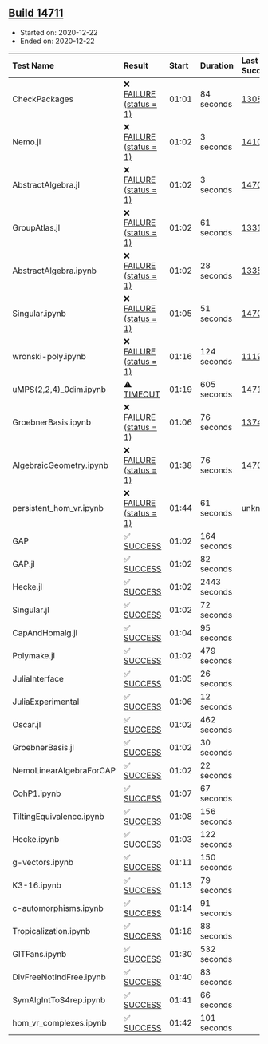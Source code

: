 ## [Build 14711](https://oscarci.mathematik.uni-kl.de/job/oscar/14711/)

* Started on: 2020-12-22
* Ended on: 2020-12-22

| Test Name    | Result | Start | Duration | Last Success | First Failure |
|:-------------|:-------|:------|:---------|:-------------|:--------------|
| CheckPackages | ❌ [FAILURE (status = 1)](https://oscarci.mathematik.uni-kl.de/job/oscar/14711/artifact/logs/build-14711/CheckPackages.log) | 01:01 | 84 seconds | [13085](https://oscarci.mathematik.uni-kl.de/job/oscar/13085/) | [13086](https://oscarci.mathematik.uni-kl.de/job/oscar/13086/) |
| Nemo.jl | ❌ [FAILURE (status = 1)](https://oscarci.mathematik.uni-kl.de/job/oscar/14711/artifact/logs/build-14711/Nemo.jl.log) | 01:02 | 3 seconds | [14101](https://oscarci.mathematik.uni-kl.de/job/oscar/14101/) | [14102](https://oscarci.mathematik.uni-kl.de/job/oscar/14102/) |
| AbstractAlgebra.jl | ❌ [FAILURE (status = 1)](https://oscarci.mathematik.uni-kl.de/job/oscar/14711/artifact/logs/build-14711/AbstractAlgebra.jl.log) | 01:02 | 3 seconds | [14701](https://oscarci.mathematik.uni-kl.de/job/oscar/14701/) | [14702](https://oscarci.mathematik.uni-kl.de/job/oscar/14702/) |
| GroupAtlas.jl | ❌ [FAILURE (status = 1)](https://oscarci.mathematik.uni-kl.de/job/oscar/14711/artifact/logs/build-14711/GroupAtlas.jl.log) | 01:02 | 61 seconds | [13311](https://oscarci.mathematik.uni-kl.de/job/oscar/13311/) | [13312](https://oscarci.mathematik.uni-kl.de/job/oscar/13312/) |
| AbstractAlgebra.ipynb | ❌ [FAILURE (status = 1)](https://oscarci.mathematik.uni-kl.de/job/oscar/14711/artifact/logs/build-14711/AbstractAlgebra.ipynb.log) | 01:02 | 28 seconds | [13355](https://oscarci.mathematik.uni-kl.de/job/oscar/13355/) | [13356](https://oscarci.mathematik.uni-kl.de/job/oscar/13356/) |
| Singular.ipynb | ❌ [FAILURE (status = 1)](https://oscarci.mathematik.uni-kl.de/job/oscar/14711/artifact/logs/build-14711/Singular.ipynb.log) | 01:05 | 51 seconds | [14701](https://oscarci.mathematik.uni-kl.de/job/oscar/14701/) | [14702](https://oscarci.mathematik.uni-kl.de/job/oscar/14702/) |
| wronski-poly.ipynb | ❌ [FAILURE (status = 1)](https://oscarci.mathematik.uni-kl.de/job/oscar/14711/artifact/logs/build-14711/wronski-poly.ipynb.log) | 01:16 | 124 seconds | [11192](https://oscarci.mathematik.uni-kl.de/job/oscar/11192/) | [11193](https://oscarci.mathematik.uni-kl.de/job/oscar/11193/) |
| uMPS(2,2,4)_0dim.ipynb | ⚠ [TIMEOUT](https://oscarci.mathematik.uni-kl.de/job/oscar/14711/artifact/logs/build-14711/uMPS-2-2-4-_0dim.ipynb.log) | 01:19 | 605 seconds | [14710](https://oscarci.mathematik.uni-kl.de/job/oscar/14710/) | [14711](https://oscarci.mathematik.uni-kl.de/job/oscar/14711/) |
| GroebnerBasis.ipynb | ❌ [FAILURE (status = 1)](https://oscarci.mathematik.uni-kl.de/job/oscar/14711/artifact/logs/build-14711/GroebnerBasis.ipynb.log) | 01:06 | 76 seconds | [13748](https://oscarci.mathematik.uni-kl.de/job/oscar/13748/) | [13749](https://oscarci.mathematik.uni-kl.de/job/oscar/13749/) |
| AlgebraicGeometry.ipynb | ❌ [FAILURE (status = 1)](https://oscarci.mathematik.uni-kl.de/job/oscar/14711/artifact/logs/build-14711/AlgebraicGeometry.ipynb.log) | 01:38 | 76 seconds | [14701](https://oscarci.mathematik.uni-kl.de/job/oscar/14701/) | [14702](https://oscarci.mathematik.uni-kl.de/job/oscar/14702/) |
| persistent_hom_vr.ipynb | ❌ [FAILURE (status = 1)](https://oscarci.mathematik.uni-kl.de/job/oscar/14711/artifact/logs/build-14711/persistent_hom_vr.ipynb.log) | 01:44 | 61 seconds | unknown | unknown |
| GAP | ✅ [SUCCESS](https://oscarci.mathematik.uni-kl.de/job/oscar/14711/artifact/logs/build-14711/GAP.log) | 01:02 | 164 seconds |  |  |
| GAP.jl | ✅ [SUCCESS](https://oscarci.mathematik.uni-kl.de/job/oscar/14711/artifact/logs/build-14711/GAP.jl.log) | 01:02 | 82 seconds |  |  |
| Hecke.jl | ✅ [SUCCESS](https://oscarci.mathematik.uni-kl.de/job/oscar/14711/artifact/logs/build-14711/Hecke.jl.log) | 01:02 | 2443 seconds |  |  |
| Singular.jl | ✅ [SUCCESS](https://oscarci.mathematik.uni-kl.de/job/oscar/14711/artifact/logs/build-14711/Singular.jl.log) | 01:02 | 72 seconds |  |  |
| CapAndHomalg.jl | ✅ [SUCCESS](https://oscarci.mathematik.uni-kl.de/job/oscar/14711/artifact/logs/build-14711/CapAndHomalg.jl.log) | 01:04 | 95 seconds |  |  |
| Polymake.jl | ✅ [SUCCESS](https://oscarci.mathematik.uni-kl.de/job/oscar/14711/artifact/logs/build-14711/Polymake.jl.log) | 01:02 | 479 seconds |  |  |
| JuliaInterface | ✅ [SUCCESS](https://oscarci.mathematik.uni-kl.de/job/oscar/14711/artifact/logs/build-14711/JuliaInterface.log) | 01:05 | 26 seconds |  |  |
| JuliaExperimental | ✅ [SUCCESS](https://oscarci.mathematik.uni-kl.de/job/oscar/14711/artifact/logs/build-14711/JuliaExperimental.log) | 01:06 | 12 seconds |  |  |
| Oscar.jl | ✅ [SUCCESS](https://oscarci.mathematik.uni-kl.de/job/oscar/14711/artifact/logs/build-14711/Oscar.jl.log) | 01:02 | 462 seconds |  |  |
| GroebnerBasis.jl | ✅ [SUCCESS](https://oscarci.mathematik.uni-kl.de/job/oscar/14711/artifact/logs/build-14711/GroebnerBasis.jl.log) | 01:02 | 30 seconds |  |  |
| NemoLinearAlgebraForCAP | ✅ [SUCCESS](https://oscarci.mathematik.uni-kl.de/job/oscar/14711/artifact/logs/build-14711/NemoLinearAlgebraForCAP.log) | 01:02 | 22 seconds |  |  |
| CohP1.ipynb | ✅ [SUCCESS](https://oscarci.mathematik.uni-kl.de/job/oscar/14711/artifact/logs/build-14711/CohP1.ipynb.log) | 01:07 | 67 seconds |  |  |
| TiltingEquivalence.ipynb | ✅ [SUCCESS](https://oscarci.mathematik.uni-kl.de/job/oscar/14711/artifact/logs/build-14711/TiltingEquivalence.ipynb.log) | 01:08 | 156 seconds |  |  |
| Hecke.ipynb | ✅ [SUCCESS](https://oscarci.mathematik.uni-kl.de/job/oscar/14711/artifact/logs/build-14711/Hecke.ipynb.log) | 01:03 | 122 seconds |  |  |
| g-vectors.ipynb | ✅ [SUCCESS](https://oscarci.mathematik.uni-kl.de/job/oscar/14711/artifact/logs/build-14711/g-vectors.ipynb.log) | 01:11 | 150 seconds |  |  |
| K3-16.ipynb | ✅ [SUCCESS](https://oscarci.mathematik.uni-kl.de/job/oscar/14711/artifact/logs/build-14711/K3-16.ipynb.log) | 01:13 | 79 seconds |  |  |
| c-automorphisms.ipynb | ✅ [SUCCESS](https://oscarci.mathematik.uni-kl.de/job/oscar/14711/artifact/logs/build-14711/c-automorphisms.ipynb.log) | 01:14 | 91 seconds |  |  |
| Tropicalization.ipynb | ✅ [SUCCESS](https://oscarci.mathematik.uni-kl.de/job/oscar/14711/artifact/logs/build-14711/Tropicalization.ipynb.log) | 01:18 | 88 seconds |  |  |
| GITFans.ipynb | ✅ [SUCCESS](https://oscarci.mathematik.uni-kl.de/job/oscar/14711/artifact/logs/build-14711/GITFans.ipynb.log) | 01:30 | 532 seconds |  |  |
| DivFreeNotIndFree.ipynb | ✅ [SUCCESS](https://oscarci.mathematik.uni-kl.de/job/oscar/14711/artifact/logs/build-14711/DivFreeNotIndFree.ipynb.log) | 01:40 | 83 seconds |  |  |
| SymAlgIntToS4rep.ipynb | ✅ [SUCCESS](https://oscarci.mathematik.uni-kl.de/job/oscar/14711/artifact/logs/build-14711/SymAlgIntToS4rep.ipynb.log) | 01:41 | 66 seconds |  |  |
| hom_vr_complexes.ipynb | ✅ [SUCCESS](https://oscarci.mathematik.uni-kl.de/job/oscar/14711/artifact/logs/build-14711/hom_vr_complexes.ipynb.log) | 01:42 | 101 seconds |  |  |
